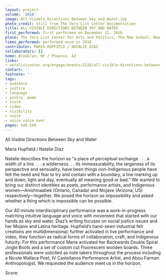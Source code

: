 ```yaml
---
layout: project
volume: '2018'
image: All_Visable_Directions_Between_Sky_and_Water.jpg
photo_credit: still from The Vera List Center documentation
title: ALL VISIBLE DIRECTIONS BETWEEN SKY AND WATER
first_performed: first performed on December 12, 2018
place: The Vera List Center for Arts and Politics, The New School, New York, NY
times_performed: performed once in 2018
contributor: MARIA HUPFIELD / NATALIE DIAZ
collaborators: []
home: Brooklyn, NY / Phoenix, AZ
links:
- veralistcenter.org/engage/events/2116/all-visible-directions-between-sky-and-water-with-natalie-diaz-and-maria-hupfield
contact: ''
footnote: ''
tags:
- audience
- justice
- language
- poetry, poem
- score
- video
- visibility
- voice
- voice voice over
pages: 548-549
---
```




All Visible Directions Between Sky and Water

Maria Hupfield / Natalie Diaz

Natalie describes the horizon as “a place of perceptual exchange . . . a width of a line . . . a wilderness. . . Its immeasurability, the largeness of its perspective and sensuality, have been things non-Indigenous people have felt the need and fear to try and contain with a boundary, a line marking up and down, light and day, eventually all meaning good or bad.” We wanted to bring our distinct identities as poets, performance artists, and Indigenous women—Anishinaabek (Ontario, Canada) and Mojave (Arizona, US) respectively—together. We posed the horizon as impossibility and asked whether a thing which is impossible can be possible.

Our 40 minute interdisciplinary performance was a work-in-progress matching intuitive language and voice with movement that started with our hands as sky and water. Diaz’s writing focuses on social justice issues and her Mojave and Latina heritage. Hupfield’s hand-sewn industrial felt creations are multidimensional; further activated in live performance and video, they function as radical forms of collaboration, craft, and Indigenous futurity. For this performance Maria activated her Backwards Double Spiral Jingle Boots and a set of custom cut Fluorescent wooden boards. Three professionals were solicited as note takers throughout the process including a Nicole Wallace Poet, IV Castellanos Performance Artist, and Abou Farman Anthropologist. We requested the audience meet us in the horizon.

Score:
